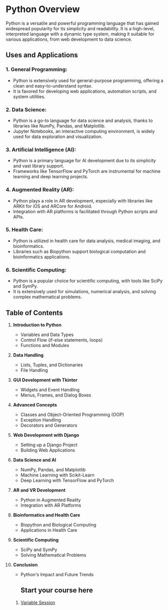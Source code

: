
# Python Overview

Python is a versatile and powerful programming language that has gained widespread popularity for its simplicity and readability. It is a high-level, interpreted language with a dynamic type system, making it suitable for various applications, from web development to data science.

## Uses and Applications

### 1. **General Programming:**
   - Python is extensively used for general-purpose programming, offering a clean and easy-to-understand syntax.
   - It is favored for developing web applications, automation scripts, and system utilities.

### 2. **Data Science:**
   - Python is a go-to language for data science and analysis, thanks to libraries like NumPy, Pandas, and Matplotlib.
   - Jupyter Notebooks, an interactive computing environment, is widely used for data exploration and visualization.

### 3. **Artificial Intelligence (AI):**
   - Python is a primary language for AI development due to its simplicity and vast library support.
   - Frameworks like TensorFlow and PyTorch are instrumental for machine learning and deep learning projects.

### 4. **Augmented Reality (AR):**
   - Python plays a role in AR development, especially with libraries like ARKit for iOS and ARCore for Android.
   - Integration with AR platforms is facilitated through Python scripts and APIs.

### 5. **Health Care:**
   - Python is utilized in health care for data analysis, medical imaging, and bioinformatics.
   - Libraries such as Biopython support biological computation and bioinformatics applications.

### 6. **Scientific Computing:**
   - Python is a popular choice for scientific computing, with tools like SciPy and SymPy.
   - It is extensively used for simulations, numerical analysis, and solving complex mathematical problems.

## Table of Contents

1. **Introduction to Python**
    - Variables and Data Types
    - Control Flow (if-else statements, loops)
    - Functions and Modules

2. **Data Handling**
    - Lists, Tuples, and Dictionaries
    - File Handling

3. **GUI Development with Tkinter**
    - Widgets and Event Handling
    - Menus, Frames, and Dialog Boxes

4. **Advanced Concepts**
    - Classes and Object-Oriented Programming (OOP)
    - Exception Handling
    - Decorators and Generators

5. **Web Development with Django**
    - Setting up a Django Project
    - Building Web Applications

6. **Data Science and AI**
    - NumPy, Pandas, and Matplotlib
    - Machine Learning with Scikit-Learn
    - Deep Learning with TensorFlow and PyTorch

7. **AR and VR Development**
    - Python in Augmented Reality
    - Integration with AR Platforms

8. **Bioinformatics and Health Care**
    - Biopython and Biological Computing
    - Applications in Health Care

9. **Scientific Computing**
    - SciPy and SymPy
    - Solving Mathematical Problems

10. **Conclusion**
    - Python's Impact and Future Trends
   
    
      ## Start your course here
     1.  [Variable Session ](variable/variable.md)

